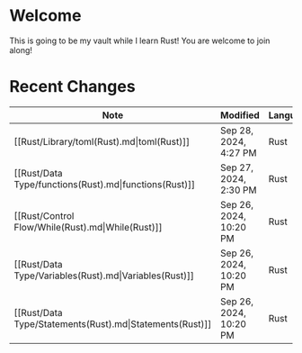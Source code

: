 # Welcome

This is going to be my vault while I learn Rust! You are welcome to join along!

# Recent Changes

| Note                                                     | Modified               | Language |
| -------------------------------------------------------- | ---------------------- | -------- |
| [[Rust/Library/toml(Rust).md\|toml(Rust)]]               | Sep 28, 2024, 4:27 PM  | Rust     |
| [[Rust/Data Type/functions(Rust).md\|functions(Rust)]]   | Sep 27, 2024, 2:30 PM  | Rust     |
| [[Rust/Control Flow/While(Rust).md\|While(Rust)]]        | Sep 26, 2024, 10:20 PM | Rust     |
| [[Rust/Data Type/Variables(Rust).md\|Variables(Rust)]]   | Sep 26, 2024, 10:20 PM | Rust     |
| [[Rust/Data Type/Statements(Rust).md\|Statements(Rust)]] | Sep 26, 2024, 10:20 PM | Rust     |
